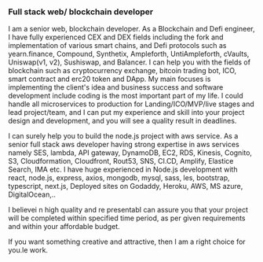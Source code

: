 ### Full stack web/ blockchain developer

I am a senior web, blockchain developer. As a Blockchain and Defi engineer, I have fully experienced CEX and DEX fields including the fork and implementation of various smart chains, and Defi protocols such as yearn.finance, Compound, Synthetix, Ampleforth, UntiAmpleforth, cVaults, Uniswap(v1, v2), Sushiswap, and Balancer. I can help you with the fields of blockchain such as cryptocurrency exchange, bitcoin trading bot, ICO, smart contract and erc20 token and DApp. My main focuses is implementing the client's idea and business success and software development include coding is the most important part of my life. I could handle all microservices to production for Landing/ICO/MVP/live stages and lead project/team, and I can put my experience and skill into your project design and development, and you will see a quality result in deadlines.

I can surely help you to build the node.js project with aws service. As a senior full stack aws developer having strong expertise in aws services namely SES, lambda, API gateway, DynamoDB, EC2, RDS, Kinesis, Cognito, S3, Cloudformation, Cloudfront, Rout53, SNS, CI.CD, Amplify, Elastice Search, IMA etc. I have huge experienced in Node.js development with react, node.js, express, axios, mongodb, mysql, sass, les, bootstrap, typescript, next.js,
Deployed sites on Godaddy, Heroku, AWS, MS azure, DigitalOcean,..

I believei n high quality and re presentabI can assure you that your project will be completed within specified time period, as per given requirements and within your affordable budget.

If you want something creative and attractive, then I am a right choice for you.le work.
